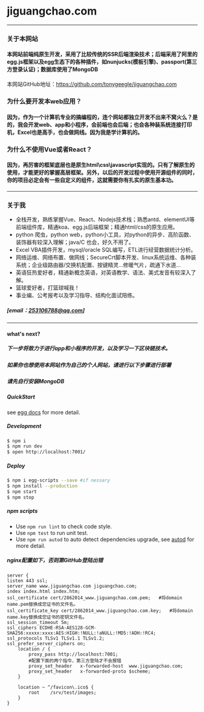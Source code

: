 # jiguangchao.com
---
### 关于本网站
#### 本网站前端纯原生开发，采用了比较传统的SSR后端渲染技术；后端采用了阿里的egg.js框架以及egg生态下的各种插件，如nunjucks(模板引擎)、passport(第三方登录认证)；数据库使用了MongoDB

本网站GitHub地址：https://github.com/tonygeegle/jiguangchao.com
### 为什么要开发本web应用？
#### 因为，作为一个计算机专业的搞编程的，连个网站都独立开发不出来不窝火么？是的，我会开发web、app和小程序，会前端也会后端；也会各种装系统连接打印机，Excel也是高手，也会做网线。因为我是学计算机的。
### 为什么不使用Vue或者React？
#### 因为，再厉害的框架底层也是原生html\css\javascript实现的。只有了解原生的使用，才能更好的掌握高层框架。另外，以后的开发过程中使用开源组件的同时，你的项目必定会有一些自定义的组件，这就需要你有扎实的原生基本功。
####
---
### 关于我
* 全栈开发，熟练掌握Vue、React、Nodejs技术栈；熟悉antd、elementUI等前端组件库，精通koa、egg.js后端框架；精通html/css的原生应用。
* python 爬虫，python web，python小工具，对python的异步、高阶函数、装饰器有较深入理解；java/C 也会，好久不用了。
* Excel VBA插件开发，mysql/oracle SQL编写，ETL进行经营数据统计分析。
* 网络运维、网络布置、做网线；SecureCrt脚本开发、linux系统运维、各种装系统；企业级路由器/交换机配置、按键精灵...修暖气片，疏通下水道...
* 英语狂热爱好者，精通新概念英语，对英语教学、语法、美式发音有较深入了解。
* 篮球爱好者，打篮球喊我！
* 事业编、公考报考以及学习指导、结构化面试陪练。
##### [email：253106788@qq.com]
---
#### what's next?
##### 下一步将致力于进行app和小程序的开发，以及学习一下区块链技术。
##### 如果你也想使用本网站作为自己的个人网站，请进行以下步骤进行部署
##### 请先自行安装MongoDB
##### QuickStart

<!-- add docs here for user -->

see [egg docs][egg] for more detail.

##### Development

```bash
$ npm i
$ npm run dev
$ open http://localhost:7001/
```

##### Deploy

```bash
$ npm i egg-scripts --save #if nessary
$ npm install --production
$ npm start
$ npm stop
```

##### npm scripts

- Use `npm run lint` to check code style.
- Use `npm test` to run unit test.
- Use `npm run autod` to auto detect dependencies upgrade, see [autod](https://www.npmjs.com/package/autod) for more detail.
##### nginx配置如下，否则第GitHub登陆出错
```nginx
server {
listen 443 ssl;
server_name www.jiguangchao.com jiguangchao.com;
index index.html index.htm;
ssl_certificate cert/2862014_www.jiguangchao.com.pem;   #将domain name.pem替换成您证书的文件名。
ssl_certificate_key cert/2862014_www.jiguangchao.com.key;   #将domain name.key替换成您证书的密钥文件名。
ssl_session_timeout 5m;
ssl_ciphers ECDHE-RSA-AES128-GCM-SHA256:xxxxx:xxxx:AES:HIGH:!NULL:!aNULL:!MD5:!ADH:!RC4;
ssl_protocols TLSv1 TLSv1.1 TLSv1.2;
ssl_prefer_server_ciphers on;
    location / {
        proxy_pass http://localhost:7001;
        #配置下面的两个指令，第三方登陆才不会报错
        proxy_set_header   x-forwarded-host  www.jiguangchao.com;
        proxy_set_header   x-forwarded-proto $scheme;
    }
	
	location ~ ^/favicon\.ico$ {
        root    /srv/test/images;
    }
}
```

[egg]: https://eggjs.org

